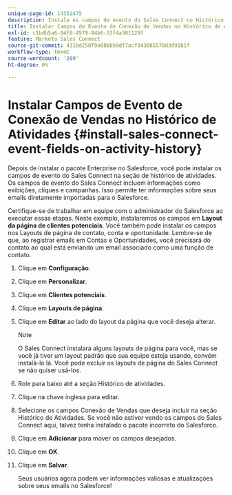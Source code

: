 ```yaml
---
unique-page-id: 14352475
description: Instale os campos de evento do Sales Connect no Histórico de atividades - Documentação do Marketo - Documentação do produto
title: Instalar Campos de Evento de Conexão de Vendas no Histórico de Atividades
exl-id: c1bdb5a6-04f0-4579-84b6-33f4a301128f
feature: Marketo Sales Connect
source-git-commit: 431bd258f9a68bbb9df7acf043085578d3d91b1f
workflow-type: tm+mt
source-wordcount: '269'
ht-degree: 0%

---
```


# Instalar Campos de Evento de Conexão de Vendas no Histórico de Atividades {#install-sales-connect-event-fields-on-activity-history}

Depois de instalar o pacote Enterprise no Salesforce, você pode instalar os campos de evento do Sales Connect na seção de histórico de atividades. Os campos de evento do Sales Connect incluem informações como exibições, cliques e campanhas. Isso permite ter informações sobre seus emails diretamente importadas para o Salesforce.

Certifique-se de trabalhar em equipe com o administrador do Salesforce ao executar essas etapas. Neste exemplo, instalaremos os campos em **Layout da página de clientes potenciais**. Você também pode instalar os campos nos Layouts de página de contato, conta e oportunidade. Lembre-se de que, ao registrar emails em Contas e Oportunidades, você precisará do contato ao qual está enviando um email associado como uma função de contato.

1. Clique em **Configuração**.
1. Clique em **Personalizar**.
1. Clique em **Clientes potenciais**.
1. Clique em **Layouts de página**.
1. Clique em **Editar** ao lado do layout da página que você deseja alterar.

   >[!NOTE]
   >
   >O Sales Connect instalará alguns layouts de página para você, mas se você já tiver um layout padrão que sua equipe esteja usando, convém instalá-lo lá. Você pode excluir os layouts de página do Sales Connect se não quiser usá-los.

1. Role para baixo até a seção Histórico de atividades.
1. Clique na chave inglesa para editar.
1. Selecione os campos Conexão de Vendas que deseja incluir na seção Histórico de Atividades. Se você não estiver vendo os campos do Sales Connect aqui, talvez tenha instalado o pacote incorreto do Salesforce.
1. Clique em **Adicionar** para mover os campos desejados.
1. Clique em **OK**.
1. Clique em **Salvar**.

   Seus usuários agora podem ver informações valiosas e atualizações sobre seus emails no Salesforce!

